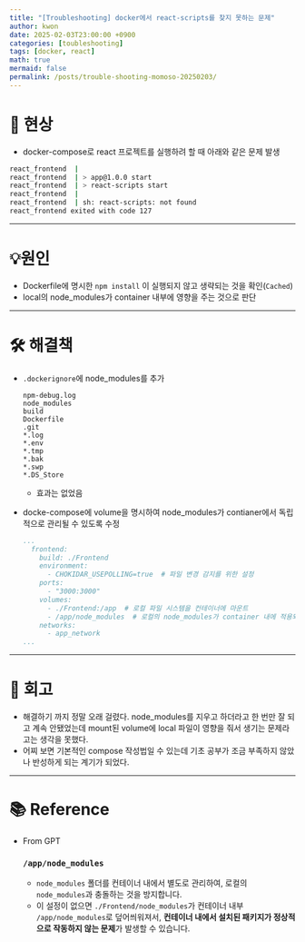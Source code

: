 ```yaml
---
title: "[Troubleshooting] docker에서 react-scripts를 찾지 못하는 문제"
author: kwon
date: 2025-02-03T23:00:00 +0900
categories: [toubleshooting]
tags: [docker, react]
math: true
mermaid: false
permalink: /posts/trouble-shooting-momoso-20250203/
---
```


# 🚫 현상
- docker-compose로 react 프로젝트를 실행하려 할 때 아래와 같은 문제 발생

```bash
react_frontend  | 
react_frontend  | > app@1.0.0 start
react_frontend  | > react-scripts start                                              
react_frontend  |                                                                    
react_frontend  | sh: react-scripts: not found                                       
react_frontend exited with code 127
```

---


# 💡원인

- Dockerfile에 명시한 `npm install` 이 실행되지 않고 생략되는 것을 확인(`Cached`)
- local의 node_modules가 container 내부에 영향을 주는 것으로 판단
---


# 🛠 해결책

- `.dockerignore`에 node_modules를 추가
    
    ```
    npm-debug.log
    node_modules
    build
    Dockerfile
    .git
    *.log
    *.env
    *.tmp
    *.bak
    *.swp
    *.DS_Store
    ```
    
    - 효과는 없었음
- docke-compose에 volume을 명시하여 node_modules가 contianer에서 독립적으로 관리될 수 있도록 수정
    
    ```yaml
    ...
      frontend:
        build: ./Frontend
        environment:
          - CHOKIDAR_USEPOLLING=true  # 파일 변경 감지를 위한 설정
        ports:
          - "3000:3000"
        volumes:
          - ./Frontend:/app  # 로컬 파일 시스템을 컨테이너에 마운트
          - /app/node_modules  # 로컬의 node_modules가 container 내에 적용되지 않도록
        networks:
          - app_network
    ...
    ```
---


# 🤔 회고

- 해결하기 까지 정말 오래 걸렸다. node_modules를 지우고 하더라고 한 번만 잘 되고 계속 안됐었는데 mount된 volume에 local 파일이 영향을 줘서 생기는 문제라고는 생각을 못했다.
- 어찌 보면 기본적인 compose 작성법일 수 있는데 기초 공부가 조금 부족하지 않았나 반성하게 되는 계기가 되었다.
---


# 📚 Reference

- From GPT
    
    ### **`/app/node_modules`**
    
    - `node_modules` 폴더를 컨테이너 내에서 별도로 관리하여, 로컬의 `node_modules`과 충돌하는 것을 방지합니다.
    - 이 설정이 없으면 `./Frontend/node_modules`가 컨테이너 내부 `/app/node_modules`로 덮어씌워져서, **컨테이너 내에서 설치된 패키지가 정상적으로 작동하지 않는 문제**가 발생할 수 있습니다.